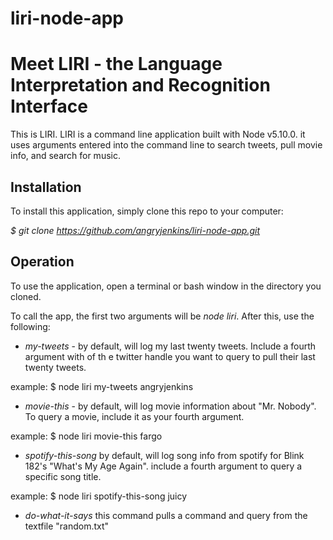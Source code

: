 # liri-node-app
Meet LIRI - the Language Interpretation and Recognition Interface
=================================================================


This is LIRI. LIRI is a command line application built with Node v5.10.0. it uses arguments entered into the command line to search tweets, pull movie info, and search for music.

Installation
------------

To install this application, simply clone this repo to your computer:

*$ git clone https://github.com/angryjenkins/liri-node-app.git*

Operation
---------

To use the application, open a terminal or bash window in the directory you cloned.

To call the app, the first two arguments will be *node liri*. After this, use the following:

* *my-tweets* - by default, will log my last twenty tweets. Include a fourth argument with of th e twitter handle you want to query to pull their last twenty tweets.

example: $ node liri my-tweets angryjenkins

* *movie-this* - by default, will log movie information about "Mr. Nobody". To query a movie, include it as your fourth argument.

example: $ node liri movie-this fargo

* *spotify-this-song* by default, will log song info from spotify for Blink 182's "What's My Age Again". include a fourth argument to query a specific song title.

example: $ node liri spotify-this-song juicy

* *do-what-it-says* this  command pulls a command and query from the textfile "random.txt"
